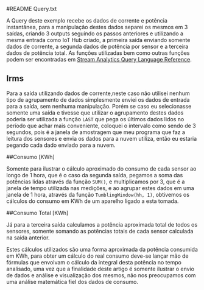 #README Query.txt

A Query deste exemplo recebe os dados de corrente e potência instantânea, para a manipulação destes dados separei os mesmos em 3 saídas, criando 3 outputs seguindo os passos anteriores e utilizando a mesma entrada como IoT Hub criado, a primeira saída enviando somente dados de corrente, a segunda dados de potência por sensor e a terceira dados de potência total.
As funções utilizadas bem como outras funções podem ser encontradas em [Stream Analytics Query Language Reference](https://msdn.microsoft.com/en-us/library/azure/dn834998.aspx).

## Irms

Para a saída utilizando dados de corrente,neste caso não utilisei nenhum tipo de agrupamento de dados simplesmente enviei os dados de entrada para a saída, sem nenhuma manipulação. Porém se caso eu selecionasse somente uma saída e tivesse que utilizar o agrupamento destes dados poderia ser utilizada a função `LAST` que pega os últimos dados lidos no período que achar mais conveniente, coloquei o intervalo como sendo de 3 segundos, pois é a janela de amostragem que meu programa que faz a leitura dos sensores e envia os dados para a nuvem utiliza, então eu estaria pegando cada dado enviado para a nuvem.

##Consumo [KWh]

Somente para ilustrar o cálculo aproximado do consumo de cada sensor ao longo de 1 hora, que é o caso da segunda saída, pegamos a soma das potências lidas através da função `SUM()`, e multiplicamos por 3, que é a janela de tempo utilizada nas medições, e ao agrupar estes dados em uma janela de 1 hora, através da função `TumblingWindow(hh, 1)`, obtivemos os cálculos do consumo em KWh de um aparelho ligado a esta tomada. 

##Consumo Total [KWh]

Já para a terceira saída calculamos a potência aproximada total de todos os sensores, somente somando as potências totais de cada sensor calculada na saída anterior.  



Estes cálculos utilizados são uma forma aproximada da potência consumida em KWh, para obter um cálculo do real consumo deve-se lançar mão de fórmulas que envolvam o cálculo da integral desta potência no tempo analisado, uma vez que a finalidade deste artigo é somente ilustrar o envio de dados e análise e visualização dos mesmos, não nos preocupamos com uma análise matemática fiel dos dados de consumo.
